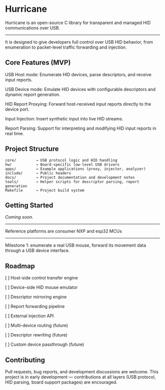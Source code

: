 # Hurricane

Hurricane is an open-source C library for transparent and managed HID communications over USB.

---

It is designed to give developers full control over USB HID behavior, from enumeration to packet-level traffic forwarding and injection.

## Core Features (MVP)

USB Host mode: Enumerate HID devices, parse descriptors, and receive input reports.

USB Device mode: Emulate HID devices with configurable descriptors and dynamic report generation.

HID Report Proxying: Forward host-received input reports directly to the device port.

Input Injection: Insert synthetic input into live HID streams.

Report Parsing: Support for interpreting and modifying HID input reports in real time.

## Project Structure

```
core/         → USB protocol logic and HID handling
hw/           → Board-specific low-level USB drivers
apps/         → Example applications (proxy, injector, analyzer)
include/      → Public headers
docs/         → Project documentation and development notes
tools/        → Helper scripts for descriptor parsing, report generation
Makefile      → Project build system
```

## Getting Started

_Coming soon._

---

Reference platforms are consumer NXP and esp32 MCUs

---

Milestone 1: enumerate a real USB mouse, forward its movement data through a USB device interface.

## Roadmap
[ ] Host-side control transfer engine

[ ] Device-side HID mouse emulator

[ ] Descriptor mirroring engine

[ ] Report forwarding pipeline

[ ] External injection API

[ ] Multi-device routing (future)

[ ] Descriptor rewriting (future)

[ ] Custom device passthrough (future)

## Contributing
Pull requests, bug reports, and development discussions are welcome.
This project is in early development — contributions at all layers (USB protocol, HID parsing, board support packages) are encouraged.
